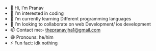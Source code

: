 - 👋 Hi, I’m Pranav
- 👀 I’m interested in coding
- 🌱 I’m currently learning Different programming languages
- 💞️ I’m looking to collaborate on web Development/ ios development
- 📫 Contact me:- thepranavjha1@gmail.com
- 😄 Pronouns: he/him
- ⚡ Fun fact: idk nothing

<!---
Pranav22bet/Pranav22bet is a ✨ special ✨ repository because its `README.md` (this file) appears on your GitHub profile.
You can click the Preview link to take a look at your changes.
--->
